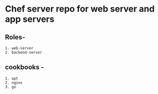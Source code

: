 # Chef server repo for web server and app servers
## Roles- 
    1. web-server
    2. backend-server
## cookbooks - 
    1. apt
    2. nginx
    3. go
